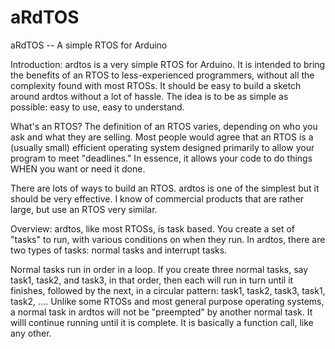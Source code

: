 # aRdTOS

aRdTOS -- A simple RTOS for Arduino

Introduction:
ardtos is a very simple RTOS for Arduino.  It is intended to bring the
benefits of an RTOS to less-experienced programmers, without all the
complexity found with most RTOSs.  It should be easy to build a sketch
around ardtos without a lot of hassle.  The idea is to be as simple as
possible: easy to use, easy to understand.

What's an RTOS?
The definition of an RTOS varies, depending on who you ask and what they
are selling.  Most people would agree that an RTOS is a (usually small)
efficient operating system designed primarily to allow your program to meet
"deadlines."  In essence, it allows your code to do things WHEN you want or
need it done.

There are lots of ways to build an RTOS.  ardtos is one of the simplest but
it should be very effective.  I know of commercial products that are
rather large, but use an RTOS very similar.

Overview:
ardtos, like most RTOSs, is task based.  You create a set of "tasks" to
run, with various conditions on when they run.  In ardtos, there are two
types of tasks: normal tasks and interrupt tasks.

Normal tasks run in
order in a loop.  If you create three normal tasks, say task1, task2, and
task3, in that order, then each will run in turn until it finishes,
followed by the next, in a circular pattern: task1, task2, task3, task1,
task2, ....  Unlike some RTOSs and most general purpose operating systems,
a normal task in ardtos will not be "preempted" by another normal task.  It
willl continue running until it is complete.  It is basically a function
call, like any other.